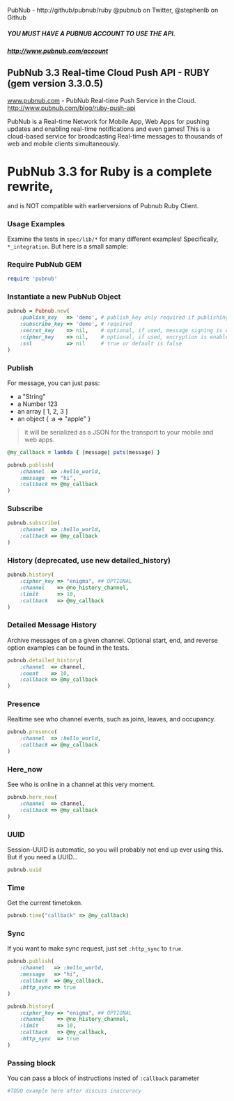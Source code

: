 PubNub - http://github/pubnub/ruby
@pubnub on Twitter, @stephenlb on Github

##### YOU MUST HAVE A PUBNUB ACCOUNT TO USE THE API.
##### http://www.pubnub.com/account

## PubNub 3.3 Real-time Cloud Push API - RUBY (gem version 3.3.0.5)

www.pubnub.com - PubNub Real-time Push Service in the Cloud. 
http://www.pubnub.com/blog/ruby-push-api

PubNub is a Real-time Network for Mobile App, Web Apps for pushing updates
and enabling real-time notifications and even games!
This is a cloud-based service for broadcasting Real-time messages
to thousands of web and mobile clients simultaneously.

# PubNub 3.3 for Ruby is a complete rewrite, 
and is NOT compatible with earlierversions of Pubnub Ruby Client.

### Usage Examples

Examine the tests in `spec/lib/*` for many different examples!
Specifically, `*_integration`. But here is a small sample:

### Require PubNub GEM

```ruby
require 'pubnub'
```

### Instantiate a new PubNub Object

```ruby
pubnub = Pubnub.new(
    :publish_key   => 'demo', # publish_key only required if publishing.
    :subscribe_key => 'demo', # required
    :secret_key    => nil,    # optional, if used, message signing is enabled
    :cipher_key    => nil,    # optional, if used, encryption is enabled
    :ssl           => nil     # true or default is false
)
```

### Publish

For message, you can just pass: 

 - a "String"
 - a Number 123
 - an array [ 1, 2, 3 ]
 - an object { :a => "apple" }

> it will be serialized as a JSON for the transport to your mobile and web apps.

```ruby
@my_callback = lambda { |message| puts(message) }

pubnub.publish(
    :channel  => :hello_world,
    :message  => "hi",
    :callback => @my_callback
)
```

### Subscribe

```ruby
pubnub.subscribe(
    :channel  => :hello_world,
    :callback => @my_callback
)
```

### History (deprecated, use new detailed_history)

```ruby
pubnub.history(
    :cipher_key => "enigma", ## OPTIONAL
    :channel    => @no_history_channel,
    :limit      => 10,
    :callback   => @my_callback
)
```

### Detailed Message History

Archive messages of on a given channel. Optional start, end, and reverse option examples can be found in the tests.
```ruby
pubnub.detailed_history(
    :channel  => channel,
    :count    => 10, 
    :callback => @my_callback
)
```

### Presence

Realtime see who channel events, such as joins, leaves, and occupancy.
```ruby
pubnub.presence(
    :channel  => :hello_world,
    :callback => @my_callback
)
```

### Here_now 

See who is online in a channel at this very moment.
```ruby
pubnub.here_now(
    :channel  => channel,
    :callback => @my_callback
)
```

### UUID

Session-UUID is automatic, so you will probably not end up ever using this. But if you need a UUID...
```ruby
pubnub.uuid
```

### Time 

Get the current timetoken.
```ruby
pubnub.time("callback" => @my_callback)
```

### Sync

If you want to make sync request, just set `:http_sync` to `true`.
```ruby
pubnub.publish(
    :channel   => :hello_world,
    :message   => "hi",
    :callback  => @my_callback,
    :http_sync => true
)
```

```ruby
pubnub.history(
    :cipher_key => "enigma", ## OPTIONAL
    :channel    => @no_history_channel,
    :limit      => 10,
    :callback   => @my_callback,
    :http_sync  => true
)
```

### Passing block

You can pass a block of instructions insted of `:callback` parameter

```ruby
#TODO example here after discuss inaccuracy
```
